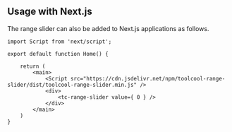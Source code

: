 ## Usage with Next.js

The range slider can also be added to Next.js applications as follows. 


```tsx
import Script from 'next/script';

export default function Home() {

    return (
        <main>
            <Script src="https://cdn.jsdelivr.net/npm/toolcool-range-slider/dist/toolcool-range-slider.min.js" />
            <div>
                <tc-range-slider value={ 0 } />
            </div>
        </main>
    )
}
```
